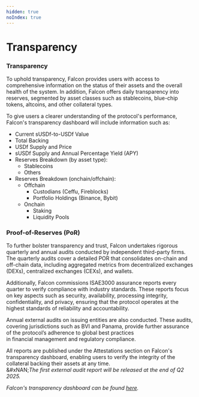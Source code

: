 ```yaml
---
hidden: true
noIndex: true
---
```


# Transparency

### Transparency

To uphold transparency, Falcon provides users with access to comprehensive information on the status of their assets and the overall health of the system. In addition, Falcon offers daily transparency into reserves, segmented by asset classes such as stablecoins, blue-chip tokens, altcoins, and other collateral types.&#x20;

To give users a clearer understanding of the protocol's performance, Falcon's transparency dashboard will include information such as:

* Current sUSDf-to-USDf Value
* Total Backing
* USDf Supply and Price
* sUSDf Supply and Annual Percentage Yield (APY)
* Reserves Breakdown (by asset type):
  * Stablecoins
  * Others
* Reserves Breakdown (onchain/offchain):
  * Offchain
    * Custodians (Ceffu, Fireblocks)&#x20;
    * Portfolio Holdings (Binance, Bybit)&#x20;
  * Onchain
    * Staking
    * Liquidity Pools

### Proof-of-Reserves (PoR)

To further bolster transparency and trust, Falcon undertakes rigorous quarterly and annual audits conducted by independent third-party firms. The quarterly audits cover a detailed POR that consolidates on-chain and off-chain data, including aggregated metrics from decentralized exchanges (DEXs), centralized exchanges (CEXs), and wallets.&#x20;

Additionally, Falcon commissions ISAE3000 assurance reports every quarter to verify compliance with industry standards. These reports focus on key aspects such as security, availability, processing integrity, confidentiality, and privacy, ensuring that the protocol operates at the highest standards of reliability and accountability.

Annual external audits on issuing entities are also conducted. These audits, covering jurisdictions such as BVI and Panama, provide further assurance of the protocol’s adherence to global best practices\
in financial management and regulatory compliance.

All reports are published under the Attestations section on Falcon's transparency dashboard, enabling users to verify the integrity of the collateral backing their assets at any time.\
&#xNAN;_&#x54;he first external audit report will be released at the end of Q2 2025._

_Falcon's transparency dashboard can be found_ [_here_](https://app.falcon.finance/transparency)_._
